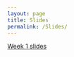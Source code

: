 ```yaml
---
layout: page
title: Slides
permalink: /Slides/
---
```


[Week 1 slides](/slides/Bioinformatics1.html)
